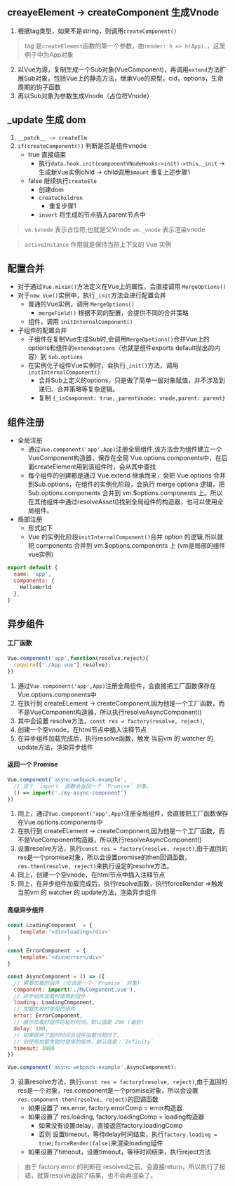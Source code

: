 ## creayeElement -> createComponent 生成Vnode
1. 根据tag类型，如果不是string，则调用`createComponent() `
> tag 是`createElement`函数的第一个参数，由`render: h => h(App),`，这里例子中为App对象
2. 以Vue为源，复制生成一个Sub对象(VueComponent)，再调用`extend`方法扩展Sub对象，包括Vue上的静态方法，继承Vue的原型，cid，options，生命周期的钩子函数
3. 再以Sub对象为参数生成Vnode（占位符Vnode）

## _update 生成 dom
1. `__patch__ -> createElm`
2. `if(createComponent())` 判断是否是组件vnode
    * true 直接结束
        * 执行`data.hook.init(componentVNodeHooks->init)->this._init` -> 生成新Vue实例child -> child调用`$mount` 重复上述步骤1
    * false 继续执行`createEle`
        * 创建dom
        * `createChildren`
            * 重复步骤1
        * `insert` 将生成的节点插入parent节点中

> `vm.$vnode` 表示占位符,也就是父Vnode `vm._vnode` 表示渲染vnode

> `activeInstance` 作用就是保持当前上下文的 Vue 实例

## 配置合并
* 对于通过`Vue.mixin()`方法定义在Vue上的属性，会直接调用 `MergeOptions()`
* 对于`new Vue()`实例中，执行`_init`方法会进行配置合并
    * 普通的Vue实例，调用  `MergeOptions()`
        * `mergeField()` 根据不同的配置，会提供不同的合并策略
    * 组件，调用  `initInternalComponent()`
* 子组件的配置合并
    * 子组件在复制Vue生成Sub时,会调用`MergeOpetions()`合并Vue上的options和组件的`extendoptions`（也就是组件exports default抛出的内容）到 `Sub.options`
    * 在实例化子组件Vue实例时，会执行`_init()`方法，调用 `initInternalComponent()`
        * 合并Sub上定义的options，只是做了简单一层对象赋值，并不涉及到递归、合并策略等复杂逻辑。
        * 复制 `{_isComponent: true,_parentVnode: vnode,parent: parent}`


## 组件注册
* 全局注册
    * 通过`Vue.component('app',App)`注册全局组件,该方法会为组件建立一个VueComponent构造器，保存在全局 Vue.options.components中，在后面createElement用到该组件时，会从其中查找
    * 每个组件的创建都是通过 Vue.extend 继承而来，会把 Vue.options 合并到Sub.options，在组件的实例化阶段，会执行 merge options 逻辑，把 Sub.options.components 合并到 vm.$options.components 上。所以在其他组件中通过resolveAsset()找到全局组件的构造器，也可以使用全局组件。
* 局部注册
    * 形式如下
    * Vue 的实例化阶段`initInternalComponent()`合并 option 的逻辑,所以就把 components 合并到 vm.$options.components 上 (vm是局部的组件vue实例)

```js
export default {
  name: 'app',
  components: {
    HelloWorld
  },
}
```

## 异步组件
#### 工厂函数
```js
Vue.component('app',function(resolve,reject){
  require(["./App.vue"],resolve);
})
```
1. 通过`Vue.component('app',App)`注册全局组件，会直接把工厂函数保存在Vue.options.components中
2. 在执行到  createELement -> createComponent,因为他是一个工厂函数，而不是VueComponent构造器，所以执行resolveAsyncComponent()
3. 其中会设置 resolve方法，`const res = factory(resolve, reject)`,
4. 创建一个空vnode，在html节点中插入注释节点
5. 在异步组件加载完成后，执行resolve函数，触发 当前vm 的 watcher 的 update方法，渲染异步组件

#### 返回一个 Promise
```js
Vue.component('async-webpack-example',
  // 这个 `import` 函数会返回一个 `Promise` 对象。
  () => import('./my-async-component')
})
```
1. 同上，通过`Vue.component('app',App)`注册全局组件，会直接把工厂函数保存在Vue.options.components中
2. 在执行到  createELement -> createComponent,因为他是一个工厂函数，而不是VueComponent构造器，所以执行resolveAsyncComponent()
3. 设置resolve方法，执行`const res = factory(resolve, reject)`,由于返回的res是一个promise对象，所以会设置promise的then回调函数，`res.then(resolve, reject)`来执行设定的resolve方法。
4. 同上，创建一个空vnode，在html节点中插入注释节点
5. 同上，在异步组件加载完成后，执行resolve函数，执行forceRender =>触发 当前vm 的 watcher 的 update方法，渲染异步组件

#### 高级异步组件
```js
const LoadingComponent  = {
    template:'<div>loading</div>'
}

const ErrorComponent  = {
    template:'<div>error</div>'
}

const AsyncComponent = () => ({
  // 需要加载的组件 (应该是一个 `Promise` 对象)
  component: import('./MyComponent.vue'),
  // 异步组件加载时使用的组件
  loading: LoadingComponent,
  // 加载失败时使用的组件
  error: ErrorComponent,
  // 展示加载时组件的延时时间。默认值是 200 (毫秒)
  delay: 200,
  // 如果提供了超时时间且组件加载也超时了，
  // 则使用加载失败时使用的组件。默认值是：`Infinity`
  timeout: 3000
})

Vue.component('async-webpack-example',AsyncComponent);
```

3. 设置resolve方法，执行`const res = factory(resolve, reject)`,由于返回的res是一个对象，res.component是一个promise对象，所以会设置` res.component.then(resolve, reject)`的回调函数
    * 如果设置了 res.error, factory.errorComp = error构造器
    * 如果设置了 res.loading, factory.loadingComp = loading构造器
        * 如果没有设置delay，直接返回factory.loadingComp
        * 否则 设置timeout，等待delay时间结束，执行`factory.loading = true;forceRender(false)`来渲染loading组件
    * 如果设置了timeout，设置timeout，等待时间结束，执行reject方法

> 由于 factory.error 的判断在 resolved之前，会直接return，所以执行了报错，就算resolve返回了结果，也不会再渲染了。


